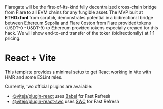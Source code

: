 
Flaregate will be the first-of-its-kind fully decentralized cross-chain bridge from Flare to all EVM chains for any fungible asset. The MVP built at **ETHOxford** from scratch, demonstrates potential in a bidirectional bridge between Ethereum Sepolia and Flare Coston from Flare provided tokens (USDT-0 - USDT-9) to Ethereum provided tokens especially created for this hack. We will show end-to-end transfer of the token  (bidirectionally) at 1:1 pricing.



# React + Vite

This template provides a minimal setup to get React working in Vite with HMR and some ESLint rules.

Currently, two official plugins are available:

- [@vitejs/plugin-react](https://github.com/vitejs/vite-plugin-react/blob/main/packages/plugin-react/README.md) uses [Babel](https://babeljs.io/) for Fast Refresh
- [@vitejs/plugin-react-swc](https://github.com/vitejs/vite-plugin-react-swc) uses [SWC](https://swc.rs/) for Fast Refresh
